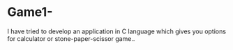 # Game1-
I have tried to develop an application in C  language which gives you options for calculator or stone-paper-scissor game..
